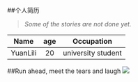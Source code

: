 ##个人简历
>*Some of the stories are not done yet.*

| Name         |age         |Occupation |
| ------------- |:-------------:|:-----:|
| YuanLili            | 20            | university student  |
##Run ahead, meet the tears and laugh
![](http://img5.imgtn.bdimg.com/it/u=3065262222,3596772621&fm=206&gp=0.jpg)
